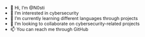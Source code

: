 - 👋 Hi, I’m @N0sti
- 👀 I’m interested in cybersecurity
- 🌱 I’m currently learning different languages through projects
- 💞️ I’m looking to collaborate on cybersecurity-related projects
- 📫 You can reach me through GitHub

<!---
N0sti/N0sti is a ✨ special ✨ repository because its `README.md` (this file) appears on your GitHub profile.
You can click the Preview link to take a look at your changes.
--->
